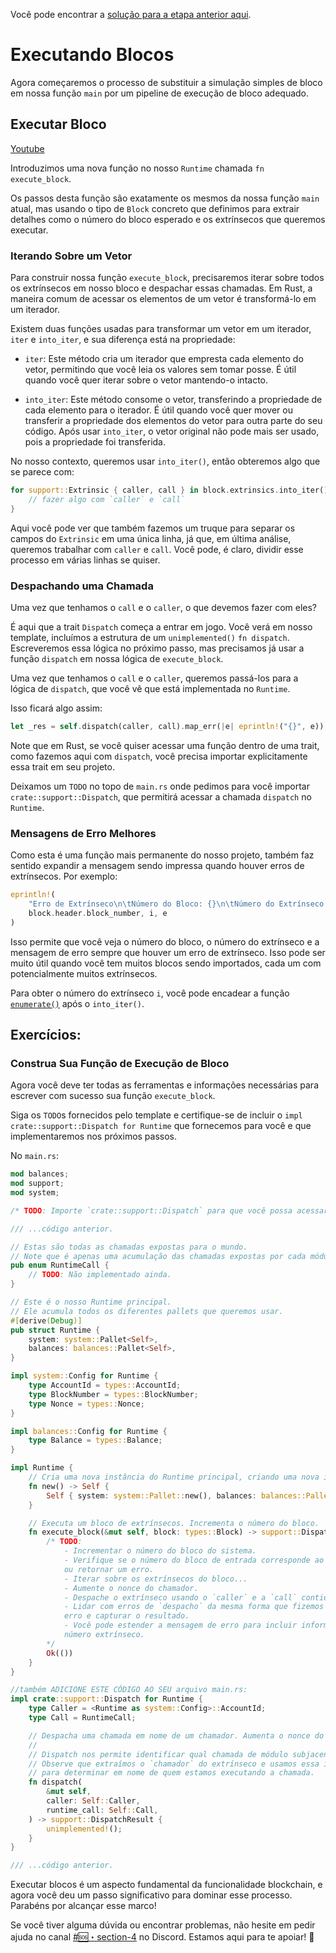 Você pode encontrar a [solução para a etapa anterior aqui](https://gist.github.com/nomadbitcoin/5ec6d06dbbb5504db697fb2e2562cb9f).

# Executando Blocos

Agora começaremos o processo de substituir a simulação simples de bloco em nossa função `main` por um pipeline de execução de bloco adequado.

## Executar Bloco

[Youtube](https://www.youtube.com/watch?v=B-Q_QMK4Ins)

Introduzimos uma nova função no nosso `Runtime` chamada `fn execute_block`.

Os passos desta função são exatamente os mesmos da nossa função `main` atual, mas usando o tipo de `Block` concreto que definimos para extrair detalhes como o número do bloco esperado e os extrínsecos que queremos executar.

### Iterando Sobre um Vetor

Para construir nossa função `execute_block`, precisaremos iterar sobre todos os extrínsecos em nosso bloco e despachar essas chamadas. Em Rust, a maneira comum de acessar os elementos de um vetor é transformá-lo em um iterador.

Existem duas funções usadas para transformar um vetor em um iterador, `iter` e `into_iter`, e sua diferença está na propriedade:

- `iter`: Este método cria um iterador que empresta cada elemento do vetor, permitindo que você leia os valores sem tomar posse. É útil quando você quer iterar sobre o vetor mantendo-o intacto.

- `into_iter`: Este método consome o vetor, transferindo a propriedade de cada elemento para o iterador. É útil quando você quer mover ou transferir a propriedade dos elementos do vetor para outra parte do seu código. Após usar `into_iter`, o vetor original não pode mais ser usado, pois a propriedade foi transferida.

No nosso contexto, queremos usar `into_iter()`, então obteremos algo que se parece com:

```rust
for support::Extrinsic { caller, call } in block.extrinsics.into_iter() {
    // fazer algo com `caller` e `call`
}
```

Aqui você pode ver que também fazemos um truque para separar os campos do `Extrinsic` em uma única linha, já que, em última análise, queremos trabalhar com `caller` e `call`. Você pode, é claro, dividir esse processo em várias linhas se quiser.

### Despachando uma Chamada

Uma vez que tenhamos o `call` e o `caller`, o que devemos fazer com eles?

É aqui que a trait `Dispatch` começa a entrar em jogo. Você verá em nosso template, incluímos a estrutura de um `unimplemented()` `fn dispatch`. Escreveremos essa lógica no próximo passo, mas precisamos já usar a função `dispatch` em nossa lógica de `execute_block`.

Uma vez que tenhamos o `call` e o `caller`, queremos passá-los para a lógica de `dispatch`, que você vê que está implementada no `Runtime`.

Isso ficará algo assim:

```rust
let _res = self.dispatch(caller, call).map_err(|e| eprintln!("{}", e));
```

Note que em Rust, se você quiser acessar uma função dentro de uma trait, como fazemos aqui com `dispatch`, você precisa importar explicitamente essa trait em seu projeto.

Deixamos um `TODO` no topo de `main.rs` onde pedimos para você importar `crate::support::Dispatch`, que permitirá acessar a chamada `dispatch` no `Runtime`.

### Mensagens de Erro Melhores

Como esta é uma função mais permanente do nosso projeto, também faz sentido expandir a mensagem sendo impressa quando houver erros de extrínsecos. Por exemplo:

```rust
eprintln!(
    "Erro de Extrínseco\n\tNúmero do Bloco: {}\n\tNúmero do Extrínseco: {}\n\tErro: {}",
    block.header.block_number, i, e
)
```

Isso permite que você veja o número do bloco, o número do extrínseco e a mensagem de erro sempre que houver um erro de extrínseco. Isso pode ser muito útil quando você tem muitos blocos sendo importados, cada um com potencialmente muitos extrínsecos.

Para obter o número do extrínseco `i`, você pode encadear a função [`enumerate()`](https://doc.rust-lang.org/std/iter/trait.Iterator.html#method.enumerate) após o `into_iter()`.

## Exercícios:

### Construa Sua Função de Execução de Bloco

Agora você deve ter todas as ferramentas e informações necessárias para escrever com sucesso sua função `execute_block`.

Siga os `TODO`s fornecidos pelo template e certifique-se de incluir o `impl crate::support::Dispatch for Runtime` que fornecemos para você e que implementaremos nos próximos passos.

No `main.rs`:

```rust
mod balances;
mod support;
mod system;

/* TODO: Importe `crate::support::Dispatch` para que você possa acessar a função `dispatch`. */

/// ...código anterior.

// Estas são todas as chamadas expostas para o mundo.
// Note que é apenas uma acumulação das chamadas expostas por cada módulo.
pub enum RuntimeCall {
    // TODO: Não implementado ainda.
}

// Este é o nosso Runtime principal.
// Ele acumula todos os diferentes pallets que queremos usar.
#[derive(Debug)]
pub struct Runtime {
    system: system::Pallet<Self>,
    balances: balances::Pallet<Self>,
}

impl system::Config for Runtime {
    type AccountId = types::AccountId;
    type BlockNumber = types::BlockNumber;
    type Nonce = types::Nonce;
}

impl balances::Config for Runtime {
    type Balance = types::Balance;
}

impl Runtime {
    // Cria uma nova instância do Runtime principal, criando uma nova instância de cada pallet.
    fn new() -> Self {
        Self { system: system::Pallet::new(), balances: balances::Pallet::new() }
    }

	// Executa um bloco de extrínsecos. Incrementa o número do bloco.
	fn execute_block(&mut self, block: types::Block) -> support::DispatchResult {
		/* TODO:
			- Incrementar o número do bloco do sistema.
			- Verifique se o número do bloco de entrada corresponde ao número do bloco atual,
			ou retornar um erro.
			- Iterar sobre os extrínsecos do bloco...
			- Aumente o nonce do chamador.
			- Despache o extrínseco usando o `caller` e a `call` contida no extrínseco.
			- Lidar com erros de `despacho` da mesma forma que fizemos para chamadas individuais: imprimindo qualquer
			erro e capturar o resultado.
			- Você pode estender a mensagem de erro para incluir informações como o número do bloco e
			número extrínseco.
		*/
		Ok(())
	}
}

//também ADICIONE ESTE CÓDIGO AO SEU arquivo main.rs:
impl crate::support::Dispatch for Runtime {
    type Caller = <Runtime as system::Config>::AccountId;
    type Call = RuntimeCall;

    // Despacha uma chamada em nome de um chamador. Aumenta o nonce do chamador.
    //
    // Dispatch nos permite identificar qual chamada de módulo subjacente queremos executar.
    // Observe que extraímos o `chamador` do extrínseco e usamos essa informação
    // para determinar em nome de quem estamos executando a chamada.
    fn dispatch(
        &mut self,
        caller: Self::Caller,
        runtime_call: Self::Call,
    ) -> support::DispatchResult {
        unimplemented!();
    }
}

/// ...código anterior.
```

Executar blocos é um aspecto fundamental da funcionalidade blockchain, e agora você deu um passo significativo para dominar esse processo. Parabéns por alcançar esse marco!

Se você tiver alguma dúvida ou encontrar problemas, não hesite em pedir ajuda no canal [#🆘・section-4](https://discord.com/channels/898706705779687435/980905761783832637) no Discord. Estamos aqui para te apoiar! 🚀